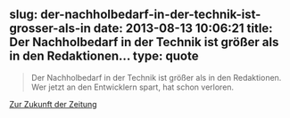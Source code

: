 slug: der-nachholbedarf-in-der-technik-ist-grosser-als-in
date: 2013-08-13 10:06:21
title: Der Nachholbedarf in der Technik ist größer als in den Redaktionen...
type: quote
---

> Der Nachholbedarf in der Technik ist größer als in den Redaktionen. Wer jetzt an den Entwicklern spart, hat schon verloren.

[Zur Zukunft der Zeitung](http://holgerschmidt.tumblr.com/post/58118461024/zur-zukunft-der-zeitung)
